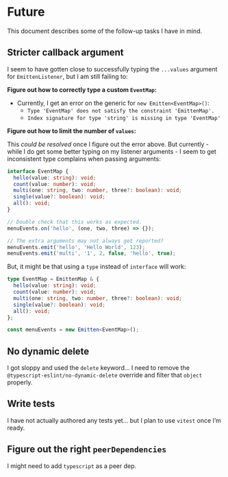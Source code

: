 # Future

This document describes some of the follow-up tasks I have in mind.

## Stricter callback argument

I seem to have gotten close to successfully typing the `...values` argument for `EmittenListener`, but I am still failing to:

**Figure out how to correctly type a custom `EventMap`:**

- Currently, I get an error on the generic for `new Emitten<EventMap>()`:
  - `Type 'EventMap' does not satisfy the constraint 'EmittenMap'.`
  - `Index signature for type 'string' is missing in type 'EventMap'`

**Figure out how to limit the number of `values`:**

This _could be resolved_ once I figure out the error above. But currently - while I do get some better typing on my listener arguments - I seem to get inconsistent type complains when passing arguments:

```ts
interface EventMap {
  hello(value: string): void;
  count(value: number): void;
  multi(one: string, two: number, three?: boolean): void;
  single(value?: boolean): void;
  all(): void;
}

// Double check that this works as expected.
menuEvents.on('hello', (one, two, three) => {});

// The extra arguments may not always get reported?
menuEvents.emit('hello', 'Hello World', 123);
menuEvents.emit('multi', '1', 2, false, 'hello', true);
```

But, it might be that using a `type` instead of `interface` will work:

```ts
type EventMap = EmittenMap & {
  hello(value: string): void;
  count(value: number): void;
  multi(one: string, two: number, three?: boolean): void;
  single(value?: boolean): void;
  all(): void;
};

const menuEvents = new Emitten<EventMap>();
```

## No dynamic delete

I got sloppy and used the `delete` keyword... I need to remove the `@typescript-eslint/no-dynamic-delete` override and filter that `object` properly.

## Write tests

I have not actually authored any tests yet... but I plan to use `vitest` once I’m ready.

## Figure out the right `peerDependencies`

I might need to add `typescript` as a peer dep.
